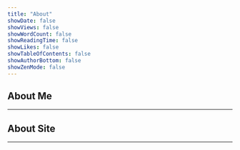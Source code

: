 ```yaml
---
title: "About"
showDate: false
showViews: false
showWordCount: false
showReadingTime: false
showLikes: false
showTableOfContents: false
showAuthorBottom: false
showZenMode: false
---
```


## About Me

---

## About Site

---

